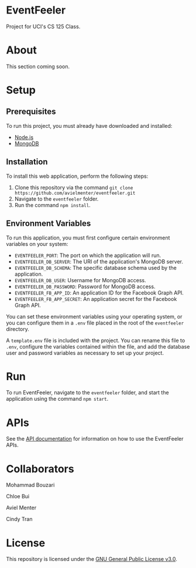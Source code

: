 # EventFeeler
Project for UCI's CS 125 Class.

# About
This section coming soon.

# Setup
## Prerequisites
To run this project, you must already have downloaded and installed:
- [Node.js](https://nodejs.org/en/)
- [MongoDB](https://www.mongodb.com/)

## Installation
To install this web application, perform the following steps:
1. Clone this repository via the command `git clone https://github.com/avielmenter/eventfeeler.git`
2. Navigate to the `eventfeeler` folder.
3. Run the command `npm install`.

## Environment Variables
To run this application, you must first configure certain environment variables on your system:
- `EVENTFEELER_PORT`: The port on which the application will run.
- `EVENTFEELER_DB_SERVER`: The URI of the application's MongoDB server.
- `EVENTFEELER_DB_SCHEMA`: The specific database schema used by the application.
- `EVENTFEELER_DB_USER`: Username for MongoDB access.
- `EVENTFEELER_DB_PASSWORD`: Password for MongoDB access.
- `EVENTFEELER_FB_APP_ID`: An application ID for the Facebook Graph API.
- `EVENTFEELER_FB_APP_SECRET`: An application secret for the Facebook Graph API.

You can set these environment variables using your operating system, or you can configure them in a `.env` file placed in the root of the `eventfeeler` directory.

A `template.env` file is included with the project. You can rename this file to `.env`, configure the variables contained within the file, and add the database user and password variables as necessary to set up your project.

# Run
To run EventFeeler, navigate to the `eventfeeler` folder, and start the application using the command `npm start`.

# APIs
See the [API documentation](https://github.com/avielmenter/eventfeeler/tree/master/api) for information on how to use the EventFeeler APIs.

# Collaborators
Mohammad Bouzari

Chloe Bui

Aviel Menter

Cindy Tran

# License
This repository is licensed under the [GNU General Public License v3.0](https://github.com/avielmenter/eventfeeler/blob/master/LICENSE).
